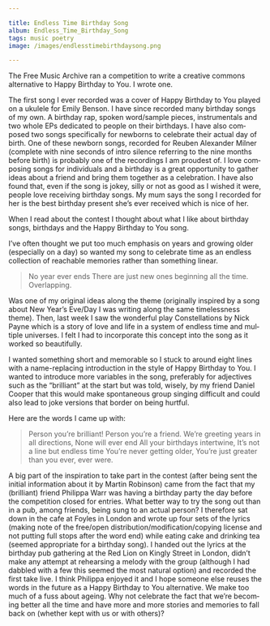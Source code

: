```yaml
---

title: Endless Time Birthday Song
album: Endless_Time_Birthday_Song
tags: music poetry
image: /images/endlesstimebirthdaysong.png

---
```


The Free Music Archive ran a competition to write a creative commons alternative to Happy Birthday to You. I wrote one.

The first song I ever re­cor­ded was a cover of Happy Birth­day to You played on a ukulele for Emily Ben­son.  I have since re­cor­ded many birth­day songs of my own.  A birth­day rap, spoken word/​sample pieces, in­stru­ment­als and two whole EPs ded­ic­ated to people on their birth­days. I have also com­posed two songs spe­cific­ally for new­borns to cel­eb­rate their ac­tual day of birth.  One of these new­born songs, re­cor­ded for Re­uben Al­ex­an­der Mil­ner (com­plete with nine seconds of in­tro si­lence re­fer­ring to the nine months be­fore birth) is prob­ably one of the re­cord­ings I am proudest of.  I love com­pos­ing songs for in­di­vidu­als and a birth­day is a great op­por­tun­ity to gather ideas about a friend and bring them to­gether as a cel­eb­ra­tion. I have also found that, even if the song is jokey, silly or not as good as I wished it were, people love re­ceiv­ing birth­day songs. My mum says the song I re­cor­ded for her is the best birth­day present she’s ever re­ceived which is nice of her.

When I read about the con­test I thought about what I like about birth­day songs, birth­days and the Happy Birth­day to You song.

I’ve of­ten thought we put too much em­phasis on years and grow­ing older (es­pe­cially on a day) so wanted my song to cel­eb­rate time as an end­less col­lec­tion of reach­able memor­ies rather than something lin­ear.  

> No year ever ends
> There are just new ones be­gin­ning all the time. Over­lap­ping.

Was one of my ori­ginal ideas along the theme (ori­gin­ally in­spired by a song about New Year’s Eve/​Day I was writ­ing along the same time­less­ness theme).  Then, last week I saw the won­der­ful play Con­stel­la­tions by Nick Payne which is a story of love and life in a sys­tem of end­less time and mul­tiple uni­verses. I felt I had to in­cor­por­ate this concept into the song as it worked so beau­ti­fully.

I wanted something short and mem­or­able so I stuck to around eight lines with a name-re­pla­cing in­tro­duc­tion in the style of Happy Birth­day to You.  I wanted to in­tro­duce more vari­ables in the song, prefer­ably for ad­ject­ives such as the “bril­liant” at the start but was told, wisely, by my friend Daniel Cooper that this would make spon­tan­eous group singing dif­fi­cult and could also lead to joke ver­sions that bor­der on be­ing hurt­ful.

Here are the words I came up with:

> Per­son you’re bril­liant! Per­son you’re a friend. We’re greet­ing years in all dir­ec­tions, None will ever end
> All your birth­days in­ter­twine, It’s not a line but end­less time You’re never get­ting older, You’re just greater than you ever, ever were.

A big part of the in­spir­a­tion to take part in the con­test (after be­ing sent the ini­tial in­form­a­tion about it by Mar­tin Robin­son) came from the fact that my (bril­liant) friend Phil­ippa Warr was hav­ing a birth­day party the day be­fore the com­pet­i­tion closed for entries. What bet­ter way to try the song out than in a pub, among friends, be­ing sung to an ac­tual per­son?  I there­fore sat down in the cafe at Foyles in Lon­don and wrote up four sets of the lyr­ics (mak­ing note of the free/​open dis­tri­bu­tion/​modi­fic­a­tion/​copy­ing li­cense and not put­ting full stops after the word end) while eat­ing cake and drink­ing tea (seemed ap­pro­pri­ate for a birth­day song).  I handed out the lyr­ics at the birth­day pub gath­er­ing at the Red Lion on Kingly Street in Lon­don, did­n’t make any at­tempt at re­hears­ing a melody with the group (al­though I had dabbled with a few this seemed the most nat­ural op­tion) and re­cor­ded the first take live. I think Phil­ippa en­joyed it and I hope someone else re­uses the words in the fu­ture as a Happy Birth­day to You al­tern­at­ive. We make too much of a fuss about age­ing. Why not cel­eb­rate the fact that we’re be­com­ing bet­ter all the time and have more and more stor­ies and memor­ies to fall back on (whether kept with us or with oth­ers)?

